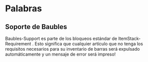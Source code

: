 # Palabras

## Soporte de Baubles

Baubles-Support es parte de los bloqueos estándar de ItemStack-Requirement . Esto significa que cualquier artículo que no tenga los requisitos necesarios para su inventario de barras será expulsado automáticamente y un mensaje de error será impreso!